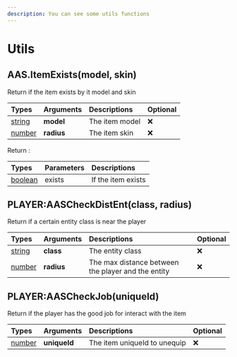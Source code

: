 ```yaml
---
description: You can see some utils functions
---
```


# Utils

## AAS.ItemExists(model, skin)

Return if the item exists by it model and skin

| Types | Arguments | Descriptions | Optional |
| :--- | :--- | :--- | :--- |
| [string](https://www.lua.org/pil/2.4.html) | **model** | The item model | ❌ |
| [number](https://www.lua.org/pil/2.3.html) | **radius** | The item skin | ❌ |

Return :

| Types | Parameters | Descriptions |
| :--- | :--- | :--- |
| [boolean](https://www.lua.org/pil/2.2.html) | exists | If the item exists |

## PLAYER:AASCheckDistEnt\(class, radius\)
Return if a certain entity class is near the player

| Types | Arguments | Descriptions | Optional |
| :--- | :--- | :--- | :--- |
| [string](https://www.lua.org/pil/2.4.html) | **class** | The entity class | ❌ |
| [number](https://www.lua.org/pil/2.3.html) | **radius** | The max distance between the player and the entity | ❌ |

## PLAYER:AASCheckJob(uniqueId)
Return if the player has the good job for interact with the item

| Types | Arguments | Descriptions | Optional |
| :--- | :--- | :--- | :--- |
| [number](https://www.lua.org/pil/2.3.html) | **uniqueId** | The item uniqueId to unequip | ❌ |